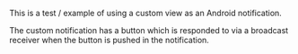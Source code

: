 This is a test / example of using a custom view as an Android notification.

The custom notification has a button which is responded to via a broadcast receiver when the button is pushed in the notification.
